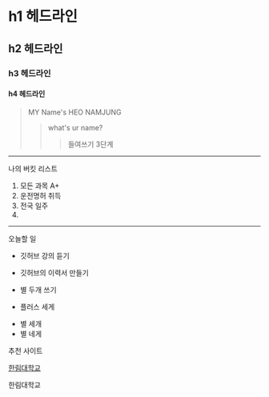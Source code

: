 # h1 헤드라인
## h2 헤드라인
### h3 헤드라인
#### h4 헤드라인

> MY Name's HEO NAMJUNG
>> what's ur name?
>>> 들여쓰기 3단계
--------------------------------------------------------------------------

나의 버킷 리스트
1. 모든 과목 A+
2. 운전명허 취득
3. 전국 일주
4. 

******************************************

오늘할 일
* 깃허브 강의 듣기
+ 깃허브의 이력서 만들기
* 별 두개 쓰기
+ 플러스 세게
* 별 세개
* 별 네게

추천 사이트

[한림대학교](https://www.hallym.ac.kr)

<a herf=wwww.hallym.ac.kr>한림대학교 </a>








